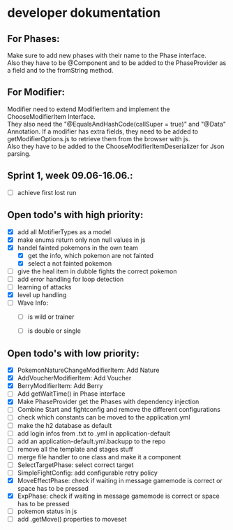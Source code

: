 # developer dokumentation

## For Phases:
Make sure to add new phases with their name to the Phase interface.  
Also they have to be @Component and to be added to the PhaseProvider as a field and to the fromString method.

## For Modifier:
Modifier need to extend ModifierItem and implement the ChooseModifierItem Interface.  
They also need the "@EqualsAndHashCode(callSuper = true)" and "@Data" Annotation.
If a modifier has extra fields, they need to be added to getModifierOptions.js to retrieve them from the browser with js.  
Also they have to be added to the ChooseModifierItemDeserializer for Json parsing.  

## Sprint 1, week 09.06-16.06.:
- [ ] achieve first lost run

## Open todo's with high priority:
- [x] add all MotifierTypes as a model
- [x] make enums return only non null values in js
- [x] handel fainted pokemons in the own team
  - [x] get the info, which pokemon are not fainted
  - [x] select a not fainted pokemon
- [ ] give the heal item in dubble fights the correct pokemon
- [ ] add error handling for loop detection
- [ ] learning of attacks 
- [x] level up handling
- [ ] Wave Info:
  - [ ] is wild or trainer
  - [ ] is double or single


## Open todo's with low priority:
- [x] PokemonNatureChangeModifierItem: Add Nature
- [x] AddVoucherModifierItem: Add Voucher
- [x] BerryModifierItem: Add Berry
- [ ] Add getWaitTime() in Phase interface
- [x] Make PhaseProvider get the Phases with dependency injection
- [ ] Combine Start and fightconfig and remove the different configurations
- [ ] check which constants can be moved to the application.yml
- [ ] make the h2 database as default
- [ ] add login infos from .txt to .yml in application-default
- [ ] add an application-default.yml.backupp to the repo
- [ ] remove all the template and stages stuff
- [ ] merge file handler to one class and make it a component
- [ ] SelectTargetPhase: select correct target
- [ ] SimpleFightConfig: add configurable retry policy
- [x] MoveEffectPhase: check if waiting in message gamemode is correct or space has to be pressed
- [x] ExpPhase: check if waiting in message gamemode is correct or space has to be pressed
- [ ] pokemon status in js 
- [ ] add .getMove() properties to moveset